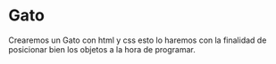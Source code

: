 # Gato
 Crearemos un Gato con html y css esto lo haremos con la finalidad de posicionar bien los  objetos a la hora de programar.
